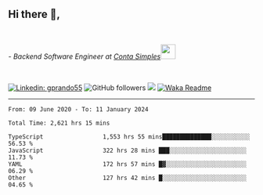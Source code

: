 <h2>Hi there  👋,</h2> </br>

<p><em>- Backend Software Engineer at <a href="https://contasimples.com">Conta Simples</a><img src="https://media.giphy.com/media/WUlplcMpOCEmTGBtBW/giphy.gif" width="30"> 
</em></p></br>


[![Linkedin: gprando55](https://img.shields.io/badge/-gprando55-blue?style=flat-square&logo=Linkedin&logoColor=white&link=https://www.linkedin.com/in/prandogabriel/)](https://www.linkedin.com/in/prandogabriel)
![GitHub followers](https://img.shields.io/github/followers/prandogabriel?label=Follow&style=social)
![](https://visitor-badge.glitch.me/badge?page_id=prandogabriel.prandogabriel)
[![Waka Readme](https://github.com/prandogabriel/prandogabriel/actions/workflows/update-stats.yml.yml/badge.svg)](https://github.com/prandogabriel/prandogabriel/actions/workflows/update-stats.yml.yml)

---

<!--START_SECTION:waka-->

```golang
From: 09 June 2020 - To: 11 January 2024

Total Time: 2,621 hrs 15 mins

TypeScript                 1,553 hrs 55 mins██████████████░░░░░░░░░░░   56.53 %
JavaScript                 322 hrs 28 mins ███░░░░░░░░░░░░░░░░░░░░░░   11.73 %
YAML                       172 hrs 57 mins █▓░░░░░░░░░░░░░░░░░░░░░░░   06.29 %
Other                      127 hrs 42 mins █░░░░░░░░░░░░░░░░░░░░░░░░   04.65 %
```

<!--END_SECTION:waka-->

